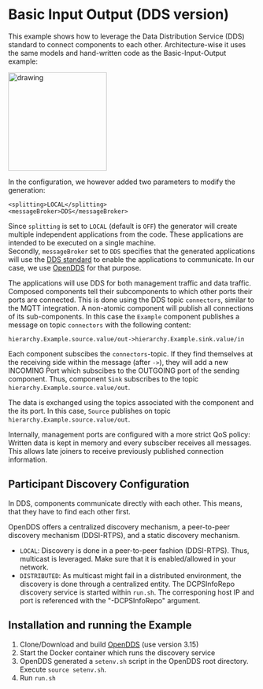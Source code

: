 <!-- (c) https://github.com/MontiCore/monticore -->
# Basic Input Output (DDS version)

This example shows how to leverage the Data Distribution Service (DDS) standard to connect components to each other.
Architecture-wise it uses the same models and hand-written code as the 
Basic-Input-Output example:

<img src="../../docs/BasicInputOutput.png" alt="drawing" height="200px"/>

In the configuration, we however added two parameters to modify the generation:
```
<splitting>LOCAL</splitting>
<messageBroker>DDS</messageBroker>
```

Since `splitting` is set to `LOCAL` (default is `OFF`) the generator will create 
multiple independent applications from the code. 
These applications are intended to be executed on a single machine.  
Secondly, `messageBroker` set to `DDS` specifies that the generated 
applications will use the [DDS standard][dds] to enable the applications 
to communicate. 
In our case, we use [OpenDDS][opendds] for that purpose. 

The applications will use DDS for both management traffic and data traffic.
Composed components tell their subcomponents to which other ports their ports
are connected.
This is done using the DDS topic `connectors`, similar to the MQTT integration.
A non-atomic component will publish all connections of its sub-components. 
In this case the `Example` component publishes a message on topic `connectors` with the following content:

`hierarchy.Example.source.value/out->hierarchy.Example.sink.value/in`

Each component subscibes the `connectors`-topic. 
If they find themselves at the receiving side within the message (after `->`), they will add a new INCOMING Port which subscibes to the OUTGOING port of the sending component.
Thus, component `Sink` subscribes to the topic `hierarchy.Example.source.value/out`.

The data is exchanged using the topics associated with the component and the its port.
In this case, `Source` publishes on topic `hierarchy.Example.source.value/out`.

Internally, management ports are configured with a more strict QoS policy:
Written data is kept in memory and every subsciber receives all messages. 
This allows late joiners to receive previously published connection information.


## Participant Discovery Configuration
In DDS, components communicate directly with each other. 
This means, that they have to find each other first.

OpenDDS offers a centralized discovery mechanism, a peer-to-peer discovery mechanism (DDSI-RTPS),
and a static discovery mechanism. 

- `LOCAL`: Discovery is done in a peer-to-peer fashion (DDSI-RTPS). Thus, multicast is leveraged. Make sure that it is enabled/allowed in your network. 
- `DISTRIBUTED`: As multicast might fail in a distributed environment, the discovery is done through a centralized entity. The DCPSInfoRepo discovery service is started within `run.sh`. The corresponing host IP and port is referenced with the "-DCPSInfoRepo" argument.


## Installation and running the Example


1. Clone/Download and build [OpenDDS][opendds] (use version 3.15)
2. Start the Docker container which runs the discovery service
3. OpenDDS generated a `setenv.sh` script in the OpenDDS root directory. Execute `source setenv.sh`.
4. Run `run.sh`

[dds]: https://www.dds-foundation.org/
[opendds]: https://opendds.org/downloads.html